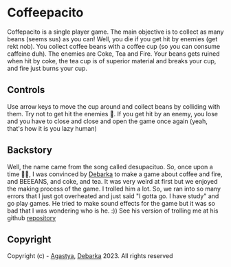 # Coffeepacito

Coffepacito is a single player game. The main objective is to collect as many beans (seems sus) as you can! Well, you die if you get hit by enemies (get rekt nob). You collect coffee beans with a coffee cup (so you can consume caffeine duh). The enemies are Coke, Tea and Fire. Your beans gets ruined when hit by coke, the tea cup is of superior material and breaks your cup, and fire just burns your cup.

## Controls 

Use arrow keys to move the cup around and collect beans by colliding with them. Try not to get hit the enemies 👿. If you get hit by an enemy, you lose and you have to close and close and open the game once again (yeah, that's how it is you lazy human)

## Backstory

Well, the name came from the song called desupacituo. So, once upon a time 🧙‍♂️, I was convinced by [Debarka](https://github.com/Coolstormaction) to make a game about coffee and fire, and BEEEANS, and coke, and tea. It was very weird at first but we enjoyed the making process of the game. I trolled him a lot. So, we ran into so many errors that I just got overheated and just said "I gotta go. I have study" and go play games. He tried to make sound effects for the game but it was so bad that I was wondering who is he. :)) See his version of trolling me at his github [repository](https://github.com/Coolstormaction/Coffeepacito)

## Copyright

Copyright (c) - [Agastya](https://github.com/RathoreAgastya), [Debarka](https://github.com/Coolstormaction) 2023. All rights reserved